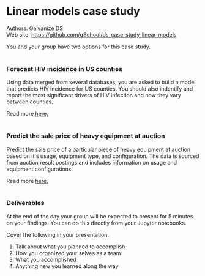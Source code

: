 # Linear models case study

Authors: Galvanize DS  
Web site: https://github.com/gSchool/ds-case-study-linear-models

You and your group have two options for this case study.
<br/>
<br/>
### Forecast HIV incidence in US counties
Using data merged from several databases, you are asked to build a model that
predicts HIV incidence for US counties.  You should also indentify and report
the most significant drivers of HIV infection and how they vary between counties.

Read more [here.](./forecast_HIV_infections/README.md)
<br/>
<br/>
### Predict the sale price of heavy equipment at auction
Predict the sale price of a particular piece of heavy equipment at auction based
on it's usage, equipment type, and configuration.  The data is sourced from auction
result postings and includes information on usage and equipment configurations.

Read more [here.](./predict_auction_price/README.md)
<br/>
<br/>
### Deliverables

At the end of the day your group will be expected to present for 5
minutes on your findings.  You can do this directly from your Jupyter
notebooks.

Cover the following in your presentation.

   1. Talk about what you planned to accomplish
   2. How you organized your selves as a team
   3. What you accomplished
   4. Anything new you learned along the way
